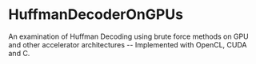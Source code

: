 # HuffmanDecoderOnGPUs
An examination of Huffman Decoding using brute force methods on GPU and other accelerator architectures -- Implemented with OpenCL, CUDA and C.

